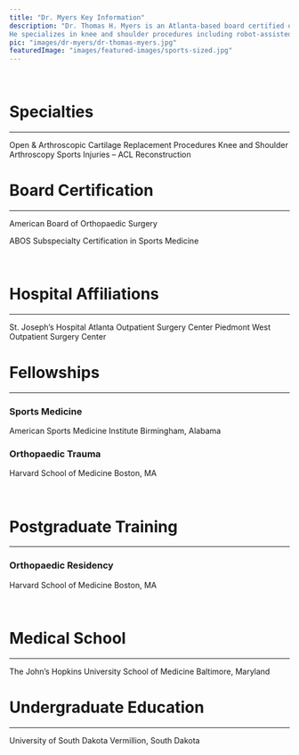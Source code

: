 ```yaml
---
title: "Dr. Myers Key Information"
description: "Dr. Thomas H. Myers is an Atlanta-based board certified orthopaedic surgeon and sports medicine expert. 
He specializes in knee and shoulder procedures including robot-assisted knee replacement surgery, ACL repair, and repairs of rotator cuff and SLAP tears. Dr. Myers believes in taking the time to properly diagnose patients and ensure they understand their condition and all of the treatment options available to them."
pic: "images/dr-myers/dr-thomas-myers.jpg"
featuredImage: "images/featured-images/sports-sized.jpg"
---
```

<br>

# Specialties
<hr>
Open & Arthroscopic Cartilage Replacement Procedures
Knee and Shoulder Arthroscopy
Sports Injuries – ACL Reconstruction

<br>

# Board Certification
<hr>
American Board of Orthopaedic Surgery

ABOS Subspecialty Certification in Sports Medicine

<br>

# Hospital Affiliations
<hr>
St. Joseph’s Hospital
Atlanta Outpatient Surgery Center
Piedmont West Outpatient Surgery Center  

<br>

# Fellowships
<hr>

### Sports Medicine
American Sports Medicine Institute
Birmingham, Alabama

### Orthopaedic Trauma
Harvard School of Medicine
Boston, MA  

<br>

# Postgraduate Training
<hr>

### Orthopaedic Residency
Harvard School of Medicine
Boston, MA

<br>

# Medical School
<hr>
The John’s Hopkins University School of Medicine
Baltimore, Maryland

<br>

# Undergraduate Education
<hr>
University of South Dakota
Vermillion, South Dakota
